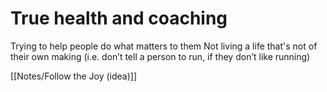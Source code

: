 # True health and coaching

Trying to help people do what matters to them
Not living a life that's not of their own making
(i.e. don’t tell a person to run, if they don’t like running)

[[Notes/Follow the Joy (idea)]]
